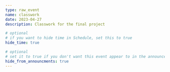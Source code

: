 ```yaml
---
type: raw_event
name: classwork
date: 2023-04-27
description: Classwork for the final project

# optional
# if you want to hide time in Schedule, set this to true
hide_time: true

# optional
# set it to true if you don't want this event appear to in the announcements section
hide_from_announcments: true
---
```

<!-- you can create custom content using markdown. this section will be placed in "Course Materials (in schedule section)" -->

